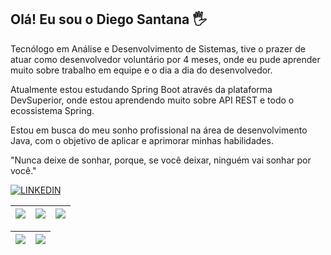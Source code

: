 
## Olá! Eu sou o Diego Santana 🖐

Tecnólogo em Análise e Desenvolvimento de Sistemas, tive o prazer de atuar como desenvolvedor voluntário por 4 meses, onde eu pude aprender muito sobre trabalho em equipe e o dia a dia do desenvolvedor.  
   
Atualmente estou estudando Spring Boot através da plataforma DevSuperior, onde estou aprendendo muito sobre API REST e todo o ecossistema Spring.
  
Estou em busca do meu sonho profissional na área de desenvolvimento Java, com o objetivo de aplicar e aprimorar minhas habilidades.
  
"Nunca deixe de sonhar, porque, se você deixar, ninguém vai sonhar por você."




[![LINKEDIN](https://img.shields.io/badge/LinkedIn-0077B5?style=for-the-badge&logo=linkedin&logoColor=white)](https://www.linkedin.com/in/die-santana/)

| ![](http://github-profile-summary-cards.vercel.app/api/cards/stats?username=diesantana&theme=dracula) | ![](http://github-profile-summary-cards.vercel.app/api/cards/repos-per-language?username=diesantana&hide=Html&theme=dracula) | ![](http://github-profile-summary-cards.vercel.app/api/cards/most-commit-language?username=diesantana&theme=dracula) |
| :-: | :-: | :-: |

| ![](http://github-profile-summary-cards.vercel.app/api/cards/profile-details?username=diesantana&theme=dracula) | ![](https://github-readme-streak-stats.herokuapp.com/?user=diesantana&theme=dracula&hide_border=true&date_format=M%20j%5B%2C%20Y%5D&background=1A1B27&stroke=35AFA3&ring=BF91F3&fire=BF91F3&currStreakNum=BF91F3&sideNums=BF91F3&currStreakLabel=BF91F3&sideLabels=BF91F3&dates=35AFA3) |
| :-: | :-: |



